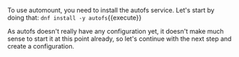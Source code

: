 To use automount, you need to install the autofs service. Let's start by doing that: `dnf install -y autofs`{{execute}}

As autofs doesn't really have any configuration yet, it doesn't make much sense to start it at this point already, so let's continue with the next step and create a configuration. 
